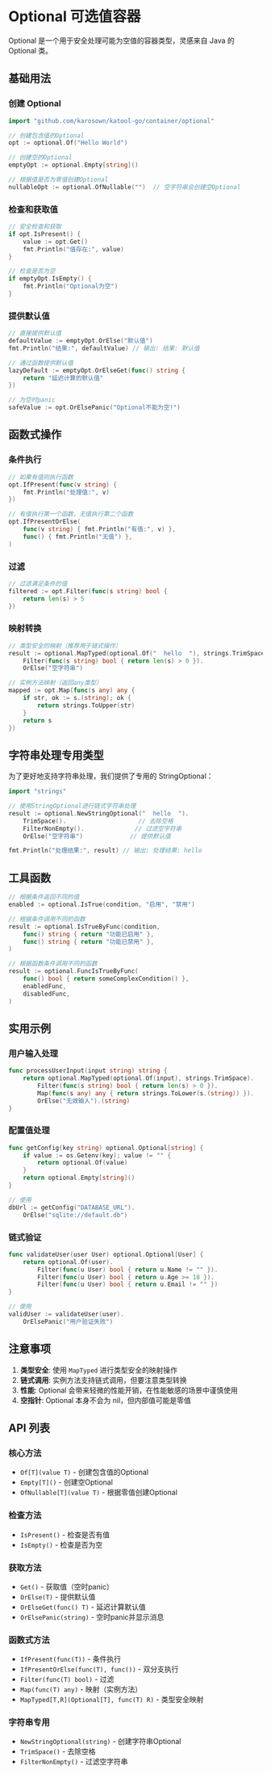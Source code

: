 # Optional 可选值容器

Optional 是一个用于安全处理可能为空值的容器类型，灵感来自 Java 的 Optional 类。

## 基础用法

### 创建 Optional

```go
import "github.com/karosown/katool-go/container/optional"

// 创建包含值的Optional
opt := optional.Of("Hello World")

// 创建空的Optional
emptyOpt := optional.Empty[string]()

// 根据值是否为零值创建Optional
nullableOpt := optional.OfNullable("")  // 空字符串会创建空Optional
```

### 检查和获取值

```go
// 安全检查和获取
if opt.IsPresent() {
    value := opt.Get()
    fmt.Println("值存在:", value)
}

// 检查是否为空
if emptyOpt.IsEmpty() {
    fmt.Println("Optional为空")
}
```

### 提供默认值

```go
// 直接提供默认值
defaultValue := emptyOpt.OrElse("默认值")
fmt.Println("结果:", defaultValue) // 输出: 结果: 默认值

// 通过函数提供默认值
lazyDefault := emptyOpt.OrElseGet(func() string {
    return "延迟计算的默认值"
})

// 为空时panic
safeValue := opt.OrElsePanic("Optional不能为空!")
```

## 函数式操作

### 条件执行

```go
// 如果有值则执行函数
opt.IfPresent(func(v string) {
    fmt.Println("处理值:", v)
})

// 有值执行第一个函数，无值执行第二个函数
opt.IfPresentOrElse(
    func(v string) { fmt.Println("有值:", v) },
    func() { fmt.Println("无值") },
)
```

### 过滤

```go
// 过滤满足条件的值
filtered := opt.Filter(func(s string) bool {
    return len(s) > 5
})
```

### 映射转换

```go
// 类型安全的映射（推荐用于链式操作）
result := optional.MapTyped(optional.Of("  hello  "), strings.TrimSpace).
    Filter(func(s string) bool { return len(s) > 0 }).
    OrElse("空字符串")

// 实例方法映射（返回any类型）
mapped := opt.Map(func(s any) any {
    if str, ok := s.(string); ok {
        return strings.ToUpper(str)
    }
    return s
})
```

## 字符串处理专用类型

为了更好地支持字符串处理，我们提供了专用的 StringOptional：

```go
import "strings"

// 使用StringOptional进行链式字符串处理
result := optional.NewStringOptional("  hello  ").
    TrimSpace().                    // 去除空格
    FilterNonEmpty().              // 过滤空字符串
    OrElse("空字符串")             // 提供默认值

fmt.Println("处理结果:", result) // 输出: 处理结果: hello
```

## 工具函数

```go
// 根据条件返回不同的值
enabled := optional.IsTrue(condition, "启用", "禁用")

// 根据条件调用不同的函数
result := optional.IsTrueByFunc(condition, 
    func() string { return "功能已启用" },
    func() string { return "功能已禁用" },
)

// 根据函数条件调用不同的函数
result := optional.FuncIsTrueByFunc(
    func() bool { return someComplexCondition() },
    enabledFunc,
    disabledFunc,
)
```

## 实用示例

### 用户输入处理

```go
func processUserInput(input string) string {
    return optional.MapTyped(optional.Of(input), strings.TrimSpace).
        Filter(func(s string) bool { return len(s) > 0 }).
        Map(func(s any) any { return strings.ToLower(s.(string)) }).
        OrElse("无效输入").(string)
}
```

### 配置值处理

```go
func getConfig(key string) optional.Optional[string] {
    if value := os.Getenv(key); value != "" {
        return optional.Of(value)
    }
    return optional.Empty[string]()
}

// 使用
dbUrl := getConfig("DATABASE_URL").
    OrElse("sqlite://default.db")
```

### 链式验证

```go
func validateUser(user User) optional.Optional[User] {
    return optional.Of(user).
        Filter(func(u User) bool { return u.Name != "" }).
        Filter(func(u User) bool { return u.Age >= 18 }).
        Filter(func(u User) bool { return u.Email != "" })
}

// 使用
validUser := validateUser(user).
    OrElsePanic("用户验证失败")
```

## 注意事项

1. **类型安全**: 使用 `MapTyped` 进行类型安全的映射操作
2. **链式调用**: 实例方法支持链式调用，但要注意类型转换
3. **性能**: Optional 会带来轻微的性能开销，在性能敏感的场景中谨慎使用
4. **空指针**: Optional 本身不会为 nil，但内部值可能是零值

## API 列表

### 核心方法
- `Of[T](value T)` - 创建包含值的Optional
- `Empty[T]()` - 创建空Optional
- `OfNullable[T](value T)` - 根据零值创建Optional

### 检查方法
- `IsPresent()` - 检查是否有值
- `IsEmpty()` - 检查是否为空

### 获取方法
- `Get()` - 获取值（空时panic）
- `OrElse(T)` - 提供默认值
- `OrElseGet(func() T)` - 延迟计算默认值
- `OrElsePanic(string)` - 空时panic并显示消息

### 函数式方法
- `IfPresent(func(T))` - 条件执行
- `IfPresentOrElse(func(T), func())` - 双分支执行
- `Filter(func(T) bool)` - 过滤
- `Map(func(T) any)` - 映射（实例方法）
- `MapTyped[T,R](Optional[T], func(T) R)` - 类型安全映射

### 字符串专用
- `NewStringOptional(string)` - 创建字符串Optional
- `TrimSpace()` - 去除空格
- `FilterNonEmpty()` - 过滤空字符串 